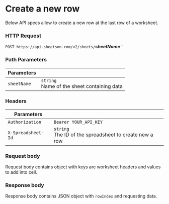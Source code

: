 # Create a new row
Below API specs allow to create a new row at the last row of a worksheet.

### HTTP Request
`POST https://api.sheetson.com/v2/sheets/`_**sheetName**_``

### Path Parameters
|**Parameters**| &nbsp;
|----------|------------
|`sheetName` | `string`  <br /> Name of the sheet containing data

### Headers
|**Parameters**| &nbsp;
|-------|---------
|`Authorization`| `Bearer YOUR_API_KEY`
|`X-Spreadsheet-Id`| `string` <br/> The ID of the spreadsheet to create new a row

### Request body
Request body contains object with keys are worksheet headers and values to add into cell.

### Response body
Response body contains JSON object with `rowIndex` and requesting data.
